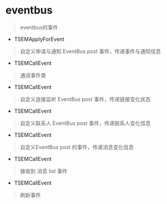 # eventbus
> eventbus的事件

- TSEMApplyForEvent
> 自定义申请与通知 EventBus post 事件，传递事件与通知信息

- TSEMCallEvent
> 通话事件类

- TSEMCallEvent
> 自定义连接监听 EventBus post 事件，传递链接变化状态

- TSEMCallEvent
> 自定义联系人 EventBus post 事件，传递联系人变化信息

- TSEMCallEvent
> 自定义EventBus post 的事件，传递消息变化信息

- TSEMCallEvent
> 接收到 消息 list 事件

- TSEMCallEvent
> 刷新事件




















